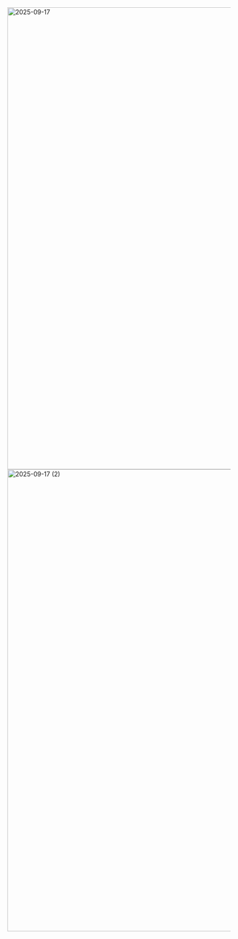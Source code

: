 <img width="1920" height="1040" alt="2025-09-17" src="https://github.com/user-attachments/assets/7648fa92-b933-4447-8b6f-736c98da7013" />
<img width="1920" height="1040" alt="2025-09-17 (2)" src="https://github.com/user-attachments/assets/eb311c73-9ea0-45e8-89e4-fffe5915ebcc" />
